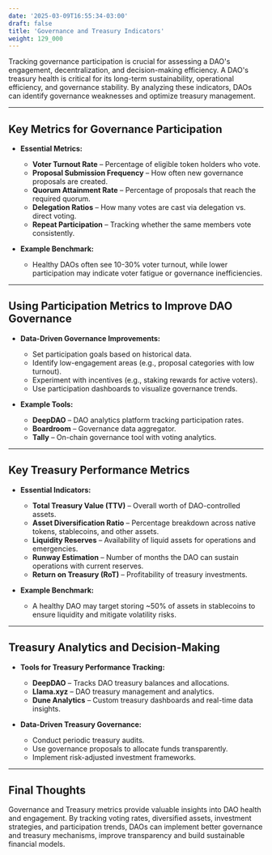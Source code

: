 ```yaml
---
date: '2025-03-09T16:55:34-03:00'
draft: false
title: 'Governance and Treasury Indicators'
weight: 129_000
---
```


Tracking governance participation is crucial for assessing a DAO's engagement, decentralization, and decision-making efficiency. A DAO's treasury health is critical for its long-term sustainability, operational efficiency, and governance stability. By analyzing these indicators, DAOs can identify governance weaknesses and optimize treasury management.  

---

## **Key Metrics for Governance Participation** 

- **Essential Metrics:**  
    - **Voter Turnout Rate** – Percentage of eligible token holders who vote.  
    - **Proposal Submission Frequency** – How often new governance proposals are created.  
    - **Quorum Attainment Rate** – Percentage of proposals that reach the required quorum.  
    - **Delegation Ratios** – How many votes are cast via delegation vs. direct voting.  
    - **Repeat Participation** – Tracking whether the same members vote consistently.  

- **Example Benchmark:**  
  - Healthy DAOs often see 10-30% voter turnout, while lower participation may indicate voter fatigue or governance inefficiencies.  

---

## **Using Participation Metrics to Improve DAO Governance**  

- **Data-Driven Governance Improvements:**  
  - Set participation goals based on historical data.  
  - Identify low-engagement areas (e.g., proposal categories with low turnout).  
  - Experiment with incentives (e.g., staking rewards for active voters).  
  - Use participation dashboards to visualize governance trends.  

- **Example Tools:**  
  - **DeepDAO** – DAO analytics platform tracking participation rates.  
  - **Boardroom** – Governance data aggregator.  
  - **Tally** – On-chain governance tool with voting analytics.  

---

## **Key Treasury Performance Metrics** 

- **Essential Indicators:**  
    - **Total Treasury Value (TTV)** – Overall worth of DAO-controlled assets.  
    - **Asset Diversification Ratio** – Percentage breakdown across native tokens, stablecoins, and other assets.  
    - **Liquidity Reserves** – Availability of liquid assets for operations and emergencies.  
    - **Runway Estimation** – Number of months the DAO can sustain operations with current reserves.  
    - **Return on Treasury (RoT)** – Profitability of treasury investments.  

- **Example Benchmark:**  
  - A healthy DAO may target storing ~50% of assets in stablecoins to ensure liquidity and mitigate volatility risks.  

---

## **Treasury Analytics and Decision-Making**

- **Tools for Treasury Performance Tracking:**  
  - **DeepDAO** – Tracks DAO treasury balances and allocations.  
  - **Llama.xyz** – DAO treasury management and analytics.  
  - **Dune Analytics** – Custom treasury dashboards and real-time data insights.  

- **Data-Driven Treasury Governance:**  
  - Conduct periodic treasury audits.  
  - Use governance proposals to allocate funds transparently.  
  - Implement risk-adjusted investment frameworks.  

---

## **Final Thoughts**  

Governance and Treasury metrics provide valuable insights into DAO health and engagement. By tracking voting rates, diversified assets, investment strategies, and participation trends, DAOs can implement better governance and treasury mechanisms, improve transparency and build sustainable financial models.  

